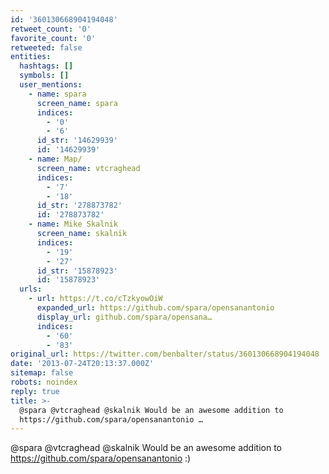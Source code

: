 ```yaml
---
id: '360130668904194048'
retweet_count: '0'
favorite_count: '0'
retweeted: false
entities:
  hashtags: []
  symbols: []
  user_mentions:
    - name: spara
      screen_name: spara
      indices:
        - '0'
        - '6'
      id_str: '14629939'
      id: '14629939'
    - name: Map/
      screen_name: vtcraghead
      indices:
        - '7'
        - '18'
      id_str: '278873782'
      id: '278873782'
    - name: Mike Skalnik
      screen_name: skalnik
      indices:
        - '19'
        - '27'
      id_str: '15878923'
      id: '15878923'
  urls:
    - url: https://t.co/cTzkyowOiW
      expanded_url: https://github.com/spara/opensanantonio
      display_url: github.com/spara/opensana…
      indices:
        - '60'
        - '83'
original_url: https://twitter.com/benbalter/status/360130668904194048
date: '2013-07-24T20:13:37.000Z'
sitemap: false
robots: noindex
reply: true
title: >-
  @spara @vtcraghead @skalnik Would be an awesome addition to
  https://github.com/spara/opensanantonio …
---
```


@spara @vtcraghead @skalnik Would be an awesome addition to https://github.com/spara/opensanantonio :)